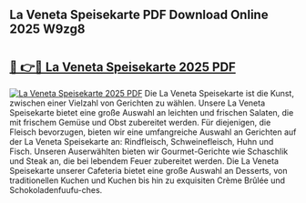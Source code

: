 ## La Veneta Speisekarte PDF Download Online 2025 W9zg8

# <h2><a href="http://gca7w6.nevu.top/?p=La+Veneta+Speisekarte">🔗 👉🔴 La Veneta Speisekarte 2025 PDF</a></h2>

[![La Veneta Speisekarte 2025 PDF](https://i.imgur.com/dBaPXMq.png)](http://gca7w6.nevu.top/?p=La+Veneta+Speisekarte)
Die La Veneta Speisekarte ist die Kunst, zwischen einer Vielzahl von Gerichten zu wählen. Unsere La Veneta Speisekarte bietet eine große Auswahl an leichten und frischen Salaten, die mit frischem Gemüse und Obst zubereitet werden. Für diejenigen, die Fleisch bevorzugen, bieten wir eine umfangreiche Auswahl an Gerichten auf der La Veneta Speisekarte an: Rindfleisch, Schweinefleisch, Huhn und Fisch. Unseren Auserwählten bieten wir Gourmet-Gerichte wie Schaschlik und Steak an, die bei lebendem Feuer zubereitet werden. Die La Veneta Speisekarte unserer Cafeteria bietet eine große Auswahl an Desserts, von traditionellen Kuchen und Kuchen bis hin zu exquisiten Crème Brûlée und Schokoladenfuufu-ches.
